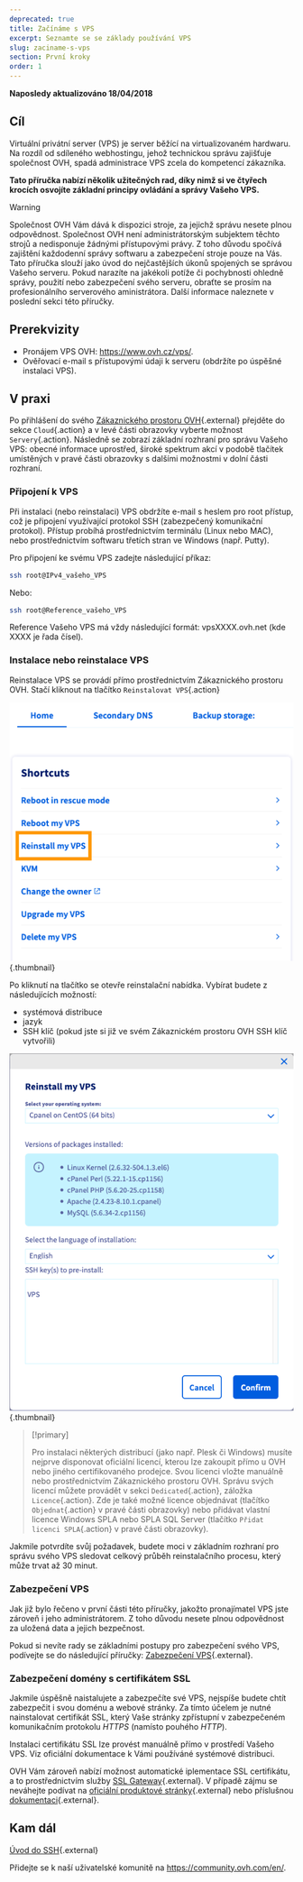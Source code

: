 ```yaml
---
deprecated: true
title: Začínáme s VPS
excerpt: Seznamte se se základy používání VPS
slug: zaciname-s-vps
section: První kroky
order: 1
---
```


**Naposledy aktualizováno 18/04/2018**
 
## Cíl

Virtuální privátní server (VPS) je server běžící na virtualizovaném hardwaru. Na rozdíl od sdíleného webhostingu, jehož technickou správu zajišťuje společnost OVH, spadá administrace VPS zcela do kompetencí zákazníka.

**Tato příručka nabízí několik užitečných rad, díky nimž si ve čtyřech krocích osvojíte základní principy ovládání a správy Vašeho VPS.**


> [!warning]
>
> Společnost OVH Vám dává k dispozici stroje, za jejichž správu nesete plnou odpovědnost. Společnost OVH není administrátorským subjektem těchto strojů a nedisponuje žádnými přístupovými právy. Z toho důvodu spočívá zajištění každodenní správy softwaru a zabezpečení stroje pouze na Vás. Tato příručka slouží jako úvod do nejčastějších úkonů spojených se správou Vašeho serveru. Pokud narazíte na jakékoli potíže či pochybnosti ohledně správy, použití nebo zabezpečení svého serveru, obraťte se prosím na profesionálního serverového aministrátora. Další informace naleznete v poslední sekci této příručky.
> 


## Prerekvizity

- Pronájem VPS OVH: <https://www.ovh.cz/vps/>.
- Ověřovací e-mail s přístupovými údaji k serveru (obdržíte po úspěšné instalaci VPS).


## V praxi

Po přihlášení do svého [Zákaznického prostoru OVH](https://www.ovh.com/auth/?action=gotomanager){.external} přejděte do sekce `Cloud`{.action} a v levé části obrazovky vyberte možnost `Servery`{.action}. Následně se zobrazí základní rozhraní pro správu Vašeho VPS: obecné informace uprostřed, široké spektrum akcí v podobě tlačítek umístěných v pravé části obrazovky s dalšími možnostmi v dolní části rozhraní.

### Připojení k VPS

Při instalaci (nebo reinstalaci) VPS obdržíte e-mail s heslem pro root přístup, což je připojení využívající protokol SSH (zabezpečený komunikační protokol). Přístup probíhá prostřednictvím terminálu (Linux nebo MAC), nebo prostřednictvím softwaru třetích stran ve Windows (např. Putty).

Pro připojení ke svému VPS zadejte následující příkaz:

```sh
ssh root@IPv4_vašeho_VPS
```

Nebo:

```sh
ssh root@Reference_vašeho_VPS
```

Reference Vašeho VPS má vždy následující formát: vpsXXXX.ovh.net (kde XXXX je řada čísel).


### Instalace nebo reinstalace VPS

Reinstalace VPS se provádí přímo prostřednictvím Zákaznického prostoru OVH. Stačí kliknout na tlačítko `Reinstalovat VPS`{.action}

![Reinstalace VPS](images/reinstall_manager.png){.thumbnail}

Po kliknutí na tlačítko se otevře reinstalační nabídka. Vybírat budete z následujících možností:

- systémová distribuce
- jazyk
- SSH klíč (pokud jste si již ve svém Zákaznickém prostoru OVH SSH klíč vytvořili)

![Reinstalační nabídka](images/reinstall_menu.png){.thumbnail}

> [!primary]
>
> Pro instalaci některých distribucí (jako např. Plesk či Windows) musíte nejprve disponovat oficiální licencí, kterou lze zakoupit přímo u OVH nebo jiného certifikovaného prodejce. Svou licenci vložte manuálně nebo prostřednictvím Zákaznického prostoru OVH. Správu svých licencí můžete provádět v sekci `Dedicated`{.action}, záložka `Licence`{.action}.
Zde je také možné licence objednávat (tlačítko `Objednat`{.action} v pravé části obrazovky) nebo přidávat vlastní licence Windows SPLA nebo SPLA SQL Server (tlačítko `Přidat licenci SPLA`{.action} v pravé části obrazovky).
> 

Jakmile potvrdíte svůj požadavek, budete moci v základním rozhraní pro správu svého VPS sledovat celkový průběh reinstalačního procesu, který může trvat až 30 minut.


### Zabezpečení VPS

Jak již bylo řečeno v první části této příručky, jakožto pronajímatel VPS jste zároveň i jeho administrátorem. Z toho důvodu nesete plnou odpovědnost za uložená data a jejich bezpečnost.

Pokud si nevíte rady se základními postupy pro zabezpečení svého VPS, podívejte se do následující příručky: [Zabezpečení VPS](https://docs.ovh.com/cz/cs/vps/tipy-pro-zabezpeceni-vps/){.external}.


### Zabezpečení domény s certifikátem SSL

Jakmile úspěšně naistalujete a zabezpečíte své VPS, nejspíše budete chtít zabezpečit i svou doménu a webové stránky. Za tímto účelem je nutné nainstalovat certifikát SSL, který Vaše stránky zpřístupní v zabezpečeném komunikačním protokolu *HTTPS* (namísto pouhého *HTTP*).

Instalaci certifikátu SSL lze provést manuálně přímo v prostředí Vašeho VPS. Viz oficiální dokumentace k Vámi používáné systémové distribuci.

OVH Vám zároveň nabízí možnost automatické iplementace SSL certifikátu, a to prostřednictvím služby [SSL Gateway](https://www.ovh.cz/ssl-gateway/){.external}. V případě zájmu se neváhejte podívat na [oficiální produktové stránky](https://www.ovh.cz/ssl-gateway/){.external} nebo příslušnou [dokumentaci](https://docs.ovh.com/cz/cs/ssl-gateway/objednani-sluzby-ssl-gateway/){.external}.

## Kam dál

[Úvod do SSH](https://docs.ovh.com/cz/cs/dedicated/ssh-uvod/){.external}

Přidejte se k naší uživatelské komunitě na <https://community.ovh.com/en/>.
